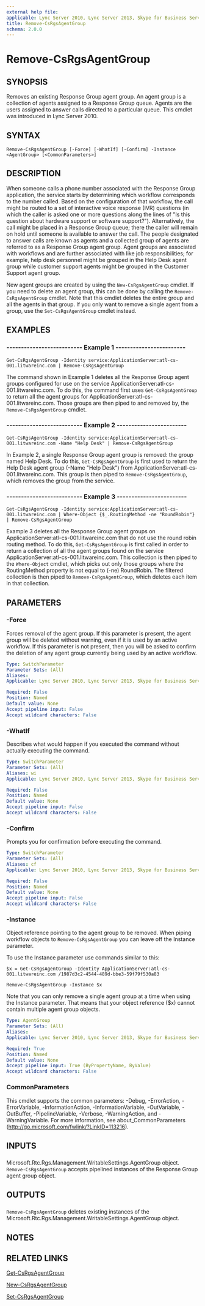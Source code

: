 ```yaml
---
external help file: 
applicable: Lync Server 2010, Lync Server 2013, Skype for Business Server 2015
title: Remove-CsRgsAgentGroup
schema: 2.0.0
---
```


# Remove-CsRgsAgentGroup

## SYNOPSIS
Removes an existing Response Group agent group.
An agent group is a collection of agents assigned to a Response Group queue.
Agents are the users assigned to answer calls directed to a particular queue.
This cmdlet was introduced in Lync Server 2010.


## SYNTAX

```
Remove-CsRgsAgentGroup [-Force] [-WhatIf] [-Confirm] -Instance <AgentGroup> [<CommonParameters>]
```

## DESCRIPTION
When someone calls a phone number associated with the Response Group application, the service starts by determining which workflow corresponds to the number called.
Based on the configuration of that workflow, the call might be routed to a set of interactive voice response (IVR) questions (in which the caller is asked one or more questions along the lines of "Is this question about hardware support or software support?").
Alternatively, the call might be placed in a Response Group queue; there the caller will remain on hold until someone is available to answer the call.
The people designated to answer calls are known as agents and a collected group of agents are referred to as a Response Group agent group.
Agent groups are associated with workflows and are further associated with like job responsibilities; for example, help desk personnel might be grouped in the Help Desk agent group while customer support agents might be grouped in the Customer Support agent group.

New agent groups are created by using the `New-CsRgsAgentGroup` cmdlet.
If you need to delete an agent group, this can be done by calling the `Remove-CsRgsAgentGroup` cmdlet.
Note that this cmdlet deletes the entire group and all the agents in that group.
If you only want to remove a single agent from a group, use the `Set-CsRgsAgentGroup` cmdlet instead.


## EXAMPLES

### -------------------------- Example 1 ------------------------
```
Get-CsRgsAgentGroup -Identity service:ApplicationServer:atl-cs-001.litwareinc.com | Remove-CsRgsAgentGroup
```

The command shown in Example 1 deletes all the Response Group agent groups configured for use on the service ApplicationServer:atl-cs-001.litwareinc.com.
To do this, the command first uses `Get-CsRgsAgentGroup` to return all the agent groups for ApplicationServer:atl-cs-001.litwareinc.com.
Those groups are then piped to and removed by, the `Remove-CsRgsAgentGroup` cmdlet.


### -------------------------- Example 2 ------------------------
```
Get-CsRgsAgentGroup -Identity service:ApplicationServer:atl-cs-001.litwareinc.com -Name "Help Desk" | Remove-CsRgsAgentGroup
```

In Example 2, a single Response Group agent group is removed: the group named Help Desk.
To do this, `Get-CsRgsAgentGroup` is first used to return the Help Desk agent group (-Name "Help Desk") from ApplicationServer:atl-cs-001.litwareinc.com.
This group is then piped to `Remove-CsRgsAgentGroup`, which removes the group from the service.


### -------------------------- Example 3 ------------------------
```
Get-CsRgsAgentGroup -Identity service:ApplicationServer:atl-cs-001.litwareinc.com | Where-Object {$_.RoutingMethod -ne "RoundRobin"} | Remove-CsRgsAgentGroup
```

Example 3 deletes all the Response Group agent groups on ApplicationServer:atl-cs-001.litwareinc.com that do not use the round robin routing method.
To do this, `Get-CsRgsAgentGroup` is first called in order to return a collection of all the agent groups found on the service ApplicationServer:atl-cs-001.litwareinc.com.
This collection is then piped to the `Where-Object` cmdlet, which picks out only those groups where the RoutingMethod property is not equal to (-ne) RoundRobin.
The filtered collection is then piped to `Remove-CsRgsAgentGroup`, which deletes each item in that collection.


## PARAMETERS

### -Force
Forces removal of the agent group.
If this parameter is present, the agent group will be deleted without warning, even if it is used by an active workflow.
If this parameter is not present, then you will be asked to confirm the deletion of any agent group currently being used by an active workflow.

```yaml
Type: SwitchParameter
Parameter Sets: (All)
Aliases: 
Applicable: Lync Server 2010, Lync Server 2013, Skype for Business Server 2015

Required: False
Position: Named
Default value: None
Accept pipeline input: False
Accept wildcard characters: False
```

### -WhatIf
Describes what would happen if you executed the command without actually executing the command.

```yaml
Type: SwitchParameter
Parameter Sets: (All)
Aliases: wi
Applicable: Lync Server 2010, Lync Server 2013, Skype for Business Server 2015

Required: False
Position: Named
Default value: None
Accept pipeline input: False
Accept wildcard characters: False
```

### -Confirm
Prompts you for confirmation before executing the command.

```yaml
Type: SwitchParameter
Parameter Sets: (All)
Aliases: cf
Applicable: Lync Server 2010, Lync Server 2013, Skype for Business Server 2015

Required: False
Position: Named
Default value: None
Accept pipeline input: False
Accept wildcard characters: False
```

### -Instance
Object reference pointing to the agent group to be removed.
When piping workflow objects to `Remove-CsRgsAgentGroup` you can leave off the Instance parameter.

To use the Instance parameter use commands similar to this:

`$x = Get-CsRgsAgentGroup -Identity ApplicationServer:atl-cs-001.litwareinc.com /1987d3c2-4544-489d-bbe3-59f79f530a83`

`Remove-CsRgsAgentGroup -Instance $x`

Note that you can only remove a single agent group at a time when using the Instance parameter.
That means that your object reference ($x) cannot contain multiple agent group objects.


```yaml
Type: AgentGroup
Parameter Sets: (All)
Aliases: 
Applicable: Lync Server 2010, Lync Server 2013, Skype for Business Server 2015

Required: True
Position: Named
Default value: None
Accept pipeline input: True (ByPropertyName, ByValue)
Accept wildcard characters: False
```

### CommonParameters
This cmdlet supports the common parameters: -Debug, -ErrorAction, -ErrorVariable, -InformationAction, -InformationVariable, -OutVariable, -OutBuffer, -PipelineVariable, -Verbose, -WarningAction, and -WarningVariable. For more information, see about_CommonParameters (http://go.microsoft.com/fwlink/?LinkID=113216).

## INPUTS

###  
Microsoft.Rtc.Rgs.Management.WritableSettings.AgentGroup object.
`Remove-CsRgsAgentGroup` accepts pipelined instances of the Response Group agent group object.

## OUTPUTS

###  
`Remove-CsRgsAgentGroup` deletes existing instances of the Microsoft.Rtc.Rgs.Management.WritableSettings.AgentGroup object.

## NOTES

## RELATED LINKS

[Get-CsRgsAgentGroup](Get-CsRgsAgentGroup.md)

[New-CsRgsAgentGroup](New-CsRgsAgentGroup.md)

[Set-CsRgsAgentGroup](Set-CsRgsAgentGroup.md)
